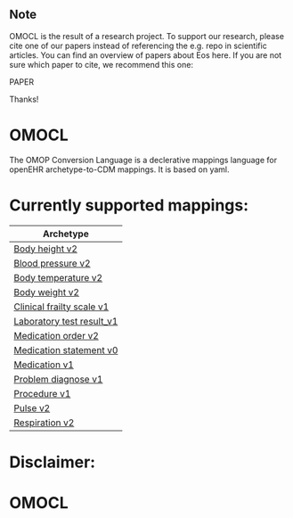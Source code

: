 Note
------

OMOCL is the result of a research project. To support our research, please cite one of our papers instead of referencing
the e.g. repo in scientific articles. You can find an overview of papers about Eos here. If you are not sure which paper
to cite, we recommend this one:

PAPER

Thanks!
# OMOCL
The OMOP Conversion Language is a declerative mappings language for openEHR archetype-to-CDM mappings. It is based on yaml. 


# Currently supported mappings:

| Archetype                                                                       | 
|---------------------------------------------------------------------------------|
| [Body height v2](https://ckm.openehr.org/ckm/archetypes/1013.1.3210)            | 
| [Blood pressure v2](https://ckm.openehr.org/ckm/archetypes/1013.1.3574)         | 
| [Body temperature v2](https://ckm.openehr.org/ckm/archetypes/1013.1.2796)       | 
| [Body weight v2](https://ckm.openehr.org/ckm/archetypes/1013.1.2960)            |
| [Clinical frailty scale v1](https://ckm.openehr.org/ckm/archetypes/1013.1.4691) | 
| [Laboratory test result_v1](https://ckm.openehr.org/ckm/archetypes/1013.1.2191) | 
| [Medication order v2](https://ckm.highmed.org/ckm/archetypes/1246.145.1048)     | 
| [Medication statement v0](https://ckm.openehr.org/ckm/archetypes/1013.1.4949)   |
| [Medication v1](https://ckm.openehr.org/ckm/archetypes/1013.1.123)              |
| [Problem diagnose v1](https://ckm.openehr.org/ckm/archetypes/1013.1.169)        |
| [Procedure v1](https://ckm.openehr.org/ckm/archetypes/1013.1.204)               |
| [Pulse v2](https://ckm.highmed.org/ckm/templates/1246.169.1037)                 | 
| [Respiration v2](https://ckm.openehr.org/ckm/archetypes/1013.1.4218)            | 

Disclaimer:
=======
# OMOCL

